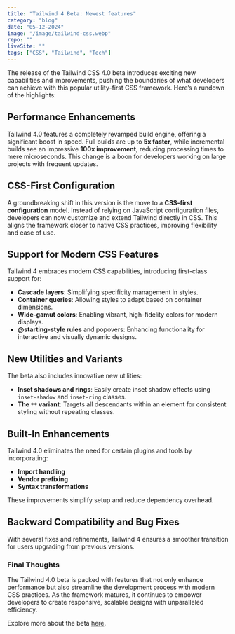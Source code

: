 ```yaml
---
title: "Tailwind 4 Beta: Newest features"
category: "blog"
date: "05-12-2024"
image: "/image/tailwind-css.webp"
repo: ""
liveSite: ""
tags: ["CSS", "Tailwind", "Tech"]
---
```

The release of the Tailwind CSS 4.0 beta introduces exciting new capabilities and improvements, pushing the boundaries of what developers can achieve with this popular utility-first CSS framework. Here’s a rundown of the highlights:

## Performance Enhancements

Tailwind 4.0 features a completely revamped build engine, offering a significant boost in speed. Full builds are up to **5x faster**, while incremental builds see an impressive **100x improvement**, reducing processing times to mere microseconds. This change is a boon for developers working on large projects with frequent updates.

## CSS-First Configuration

A groundbreaking shift in this version is the move to a **CSS-first configuration** model. Instead of relying on JavaScript configuration files, developers can now customize and extend Tailwind directly in CSS. This aligns the framework closer to native CSS practices, improving flexibility and ease of use.

## Support for Modern CSS Features

Tailwind 4 embraces modern CSS capabilities, introducing first-class support for:
- **Cascade layers**: Simplifying specificity management in styles.
- **Container queries**: Allowing styles to adapt based on container dimensions.
- **Wide-gamut colors**: Enabling vibrant, high-fidelity colors for modern displays.
- **@starting-style rules** and popovers: Enhancing functionality for interactive and visually dynamic designs.

## New Utilities and Variants

The beta also includes innovative new utilities:
- **Inset shadows and rings**: Easily create inset shadow effects using `inset-shadow` and `inset-ring` classes.
- **The `**` variant**: Targets all descendants within an element for consistent styling without repeating classes.

## Built-In Enhancements

Tailwind 4.0 eliminates the need for certain plugins and tools by incorporating:
- **Import handling**
- **Vendor prefixing**
- **Syntax transformations**

These improvements simplify setup and reduce dependency overhead.

## Backward Compatibility and Bug Fixes

With several fixes and refinements, Tailwind 4 ensures a smoother transition for users upgrading from previous versions.

### Final Thoughts

The Tailwind 4.0 beta is packed with features that not only enhance performance but also streamline the development process with modern CSS practices. As the framework matures, it continues to empower developers to create responsive, scalable designs with unparalleled efficiency.

Explore more about the beta [here](https://tailwindcss.com/docs/v4-beta).
